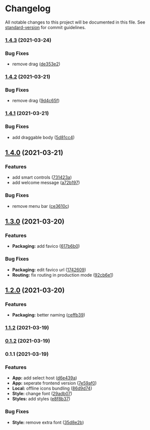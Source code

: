 # Changelog

All notable changes to this project will be documented in this file. See [standard-version](https://github.com/conventional-changelog/standard-version) for commit guidelines.

### [1.4.3](https://github.com/orion-stelars/Horizon-App/compare/v1.4.2...v1.4.3) (2021-03-24)


### Bug Fixes

* remove drag ([de353e2](https://github.com/orion-stelars/Horizon-App/commit/de353e209929e1f4e0980c7d7fa36a897640c730))

### [1.4.2](https://github.com/mamr-moussa/bmeet/compare/v1.4.1...v1.4.2) (2021-03-21)


### Bug Fixes

* remove drag ([9d4c65f](https://github.com/mamr-moussa/bmeet/commit/9d4c65fea4be3155f2483b239fe9e622a04fe085))

### [1.4.1](https://github.com/mamr-moussa/bmeet/compare/v1.4.0...v1.4.1) (2021-03-21)


### Bug Fixes

* add draggable body ([5d81cc4](https://github.com/mamr-moussa/bmeet/commit/5d81cc45f976a5e6a1ab4d48516c2f58876902b4))

## [1.4.0](https://github.com/mamr-moussa/bmeet/compare/v1.3.0...v1.4.0) (2021-03-21)


### Features

* add smart controls ([731423a](https://github.com/mamr-moussa/bmeet/commit/731423a4a33bd438090deb6e327110a422d6b587))
* add welcome message ([a72b197](https://github.com/mamr-moussa/bmeet/commit/a72b197eef952ec079a1e37c96577ef4ec4b2fc6))


### Bug Fixes

* remove menu bar ([ce3610c](https://github.com/mamr-moussa/bmeet/commit/ce3610c83d4b5ae94acbfe77ab19e40fb5d5dfb0))

## [1.3.0](https://github.com/mamr-moussa/bmeet/compare/v1.2.0...v1.3.0) (2021-03-20)


### Features

* **Packaging:** add favico ([617b6b0](https://github.com/mamr-moussa/bmeet/commit/617b6b0e70f5a9fb067db2e0c4daff47227a907b))


### Bug Fixes

* **Packaging:** edit favico url ([1742609](https://github.com/mamr-moussa/bmeet/commit/174260995b88797f5bf03a0bdc9cdfd125d09383))
* **Routing:** fix routing in production mode ([92cb6e1](https://github.com/mamr-moussa/bmeet/commit/92cb6e19f6fbb9f15d3cf5574a363a21dffca929))

## [1.2.0](https://github.com/mamr-moussa/bmeet/compare/v1.1.2...v1.2.0) (2021-03-20)


### Features

* **Packaging:** better naming ([ceffb39](https://github.com/mamr-moussa/bmeet/commit/ceffb3986cd5c6a9b5e8c584c66d3b349c519c3a))

### [1.1.2](https://github.com/mamr-moussa/bmeet/compare/v0.1.2...v1.1.2) (2021-03-19)

### [0.1.2](https://github.com/mamr-moussa/bmeet/compare/v0.1.1...v0.1.2) (2021-03-19)

### 0.1.1 (2021-03-19)


### Features

* **App:** add select host ([d6e439a](https://github.com/mamr-moussa/bmeet/commit/d6e439aab94b5fe6e85e182280013c7cad0faabe))
* **App:** seperate frontend version ([7e59af0](https://github.com/mamr-moussa/bmeet/commit/7e59af04e3a86491b8117f34c4e562747476f081))
* **Local:** offline icons bundling ([86d9d74](https://github.com/mamr-moussa/bmeet/commit/86d9d74504970fbdc3190bf8d3a7bb9d7661818c))
* **Style:** change font ([29adb07](https://github.com/mamr-moussa/bmeet/commit/29adb07ae9055206aa8f0f9aef1f6f96deedbd04))
* **Styles:** add styles ([e8f8b37](https://github.com/mamr-moussa/bmeet/commit/e8f8b37ecbf953621080ad0891c8b0cbde531b95))


### Bug Fixes

* **Style:** remove extra font ([35d8e2b](https://github.com/mamr-moussa/bmeet/commit/35d8e2b6575e55ba33d981e5f9aaea96bf24ded8))
